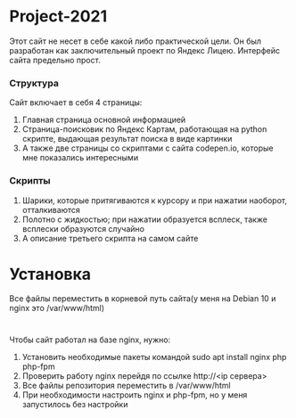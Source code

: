# Project-2021
Этот сайт не несет в себе какой либо практической цели. Он был разработан как заключительный проект по Яндекс Лицею.
Интерфейс сайта предельно прост. 
### Структура
Сайт включает в себя 4 страницы:
1) Главная страница основной информацией
2) Страница-поисковик по Яндекс Картам, работающая на python скрипте, выдающая результат поиска в виде картинки
3) А также две страницы со скриптами с сайта codepen.io, которые мне показались интересными
### Скрипты
1) Шарики, которые притягиваются к курсору и при нажатии наоборот, отталкиваются
2) Полотно с жидкостью; при нажатии образуется всплеск, также всплески образуются случайно
3) А описание третьего скрипта на самом сайте

# Установка
Все файлы переместить в корневой путь сайта(у меня на Debian 10 и nginx это /var/www/html)
# 
Чтобы сайт работал на базе nginx, нужно:
1) Установить необходимые пакеты командой sudo apt install nginx php php-fpm
2) Проверить работу nginx перейдя по ссылке http://<ip сервера>
3) Все файлы репозитория переместить в /var/www/html
4) При необходимости настроить nginx и php-fpm, но у меня запустилось без настройки
